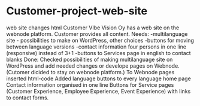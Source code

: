 # Customer-project-web-site
web site changes html
Customer VIbe Vision Oy has a web site on the webnode platform. Customer provides all content.
Needs:
-multilanguage site - possibilities to make on WordPress, other choices 
-buttons for moving between language versions
-contact information four persons in one line (responsive) instead of 3+1
-buttons to Services page in english to contact blanks
Done:
Checked possibilities of making multilanguage site on WordPress and add needed changes or develope pages on Webnode. 
(Cutomer dicided to stay on webnode platform.)
To Webnode pages inserted html-code 
  Added language buttons to every language home page
  Contact information organised in one line
  Buttons for Service pages (Customer Experience, Employee Experience, Event Experience) with links to contact forms.
